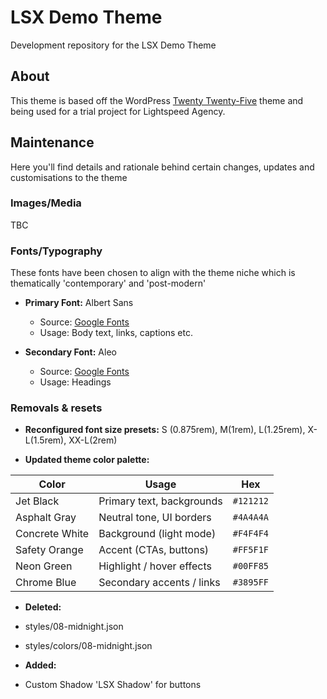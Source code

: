# LSX Demo Theme

Development repository for the LSX Demo Theme

## About

This theme is based off the WordPress [Twenty Twenty-Five](https://make.wordpress.org/core/2024/08/15/introducing-twenty-twenty-five/) theme and being used for a trial project for Lightspeed Agency.

## Maintenance

Here you'll find details and rationale behind certain changes, updates and customisations to the theme

### Images/Media

TBC

### Fonts/Typography

These fonts have been chosen to align with the theme niche which is thematically 'contemporary' and 'post-modern'

- **Primary Font:** Albert Sans
  - Source: [Google Fonts](https://fonts.google.com/specimen/Albert+Sans)
  - Usage: Body text, links, captions etc.

- **Secondary Font:** Aleo
  - Source: [Google Fonts](https://fonts.google.com/specimen/Aleo)
  - Usage: Headings

### Removals & resets

- **Reconfigured font size presets:** 
    S (0.875rem), M(1rem), L(1.25rem), X-L(1.5rem), XX-L(2rem)
    
-  **Updated theme color palette:**

| Color | Usage | Hex |
| -------------- | ------------------------- | --------- |
| Jet Black | Primary text, backgrounds | `#121212` |
| Asphalt Gray | Neutral tone, UI borders | `#4A4A4A` |
| Concrete White | Background (light mode) | `#F4F4F4` |
| Safety Orange | Accent (CTAs, buttons) | `#FF5F1F` |
| Neon Green | Highlight / hover effects | `#00FF85` |
| Chrome Blue | Secondary accents / links | `#3895FF` |

- **Deleted:**
- styles/08-midnight.json
- styles/colors/08-midnight.json

- **Added:**
- Custom Shadow 'LSX Shadow' for buttons